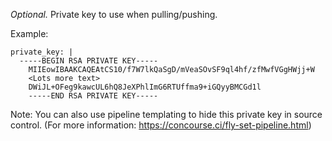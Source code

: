 *Optional.* Private key to use when pulling/pushing.

Example:

    private_key: |
      -----BEGIN RSA PRIVATE KEY-----
	    MIIEowIBAAKCAQEAtCS10/f7W7lkQaSgD/mVeaSOvSF9ql4hf/zfMwfVGgHWjj+W
	    <Lots more text>
	    DWiJL+OFeg9kawcUL6hQ8JeXPhlImG6RTUffma9+iGQyyBMCGd1l
	    -----END RSA PRIVATE KEY-----

Note: You can also use pipeline templating to hide this private key in source control. (For more information: https://concourse.ci/fly-set-pipeline.html)